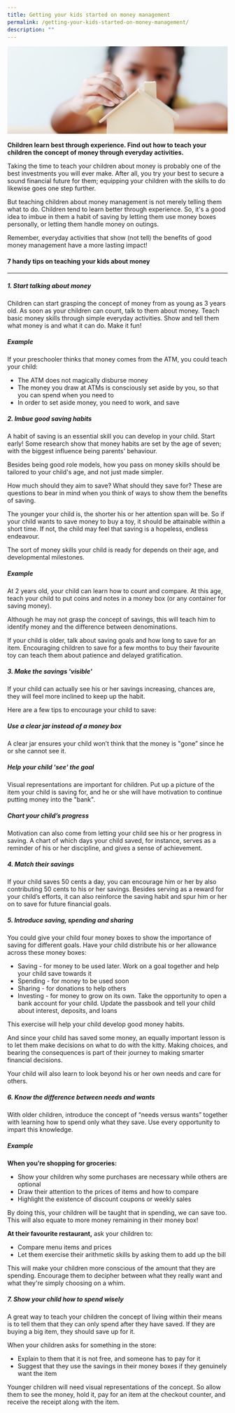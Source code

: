 ```yaml
---
title: Getting your kids started on money management
permalink: /getting-your-kids-started-on-money-management/
description: ""
---
```

![getting your kids started on money mangement ](/images/getting%20your%20kids%20started%20on%20money%20management.jfif)

**Children learn best through experience. Find out how to teach your children the concept of money through everyday activities.**

Taking the time to teach your children about money is probably one of the best investments you will ever make. After all, you try your best to secure a sound financial future for them; equipping your children with the skills to do likewise goes one step further.

But teaching children about money management is not merely telling them what to do. Children tend to learn better through experience. So, it's a good idea to imbue in them a habit of saving by letting them use money boxes personally, or letting them handle money on outings.

Remember, everyday activities that show (not tell) the benefits of good money management have a more lasting impact!

#### 7 handy tips on teaching your kids about money
----------------------------------------------

##### 1\. Start talking about money

Children can start grasping the concept of money from as young as 3 years old. As soon as your children can count, talk to them about money. Teach basic money skills through simple everyday activities. Show and tell them what money is and what it can do. Make it fun!

##### Example

If your preschooler thinks that money comes from the ATM, you could teach your child:

*   The ATM does not magically disburse money
*   The money you draw at ATMs is consciously set aside by you, so that you can spend when you need to
*   In order to set aside money, you need to work, and save

##### 2\. Imbue good saving habits

A habit of saving is an essential skill you can develop in your child. Start early! Some research show that money habits are set by the age of seven; with the biggest influence being parents' behaviour.

Besides being good role models, how you pass on money skills should be tailored to your child's age, and not just made simpler.

How much should they aim to save? What should they save for? These are questions to bear in mind when you think of ways to show them the benefits of saving.

The younger your child is, the shorter his or her attention span will be. So if your child wants to save money to buy a toy, it should be attainable within a short time. If not, the child may feel that saving is a hopeless, endless endeavour.

The sort of money skills your child is ready for depends on their age, and developmental milestones.

##### Example

At 2 years old, your child can learn how to count and compare. At this age, teach your child to put coins and notes in a money box (or any container for saving money).

Although he may not grasp the concept of savings, this will teach him to identify money and the difference between denominations.

If your child is older, talk about saving goals and how long to save for an item. Encouraging children to save for a few months to buy their favourite toy can teach them about patience and delayed gratification.

##### 3\. Make the savings 'visible'

If your child can actually see his or her savings increasing, chances are, they will feel more inclined to keep up the habit.

Here are a few tips to encourage your child to save:

##### Use a clear jar instead of a money box

A clear jar ensures your child won’t think that the money is "gone” since he or she cannot see it.

##### Help your child 'see' the goal

Visual representations are important for children. Put up a picture of the item your child is saving for, and he or she will have motivation to continue putting money into the "bank".

##### Chart your child’s progress

Motivation can also come from letting your child see his or her progress in saving. A chart of which days your child saved, for instance, serves as a reminder of his or her discipline, and gives a sense of achievement.

##### 4\. Match their savings

If your child saves 50 cents a day, you can encourage him or her by also contributing 50 cents to his or her savings. Besides serving as a reward for your child’s efforts, it can also reinforce the saving habit and spur him or her on to save for future financial goals.

##### 5\. Introduce saving, spending and sharing

You could give your child four money boxes to show the importance of saving for different goals. Have your child distribute his or her allowance across these money boxes:

*   Saving - for money to be used later. Work on a goal together and help your child save towards it
*   Spending - for money to be used soon
*   Sharing - for donations to help others
*   Investing - for money to grow on its own. Take the opportunity to open a bank account for your child. Update the passbook and tell your child about interest, deposits, and loans

This exercise will help your child develop good money habits.

And since your child has saved some money, an equally important lesson is to let them make decisions on what to do with the kitty. Making choices, and bearing the consequences is part of their journey to making smarter financial decisions.

Your child will also learn to look beyond his or her own needs and care for others.

##### 6\. Know the difference between needs and wants

With older children, introduce the concept of “needs versus wants” together with learning how to spend only what they save. Use every opportunity to impart this knowledge.

##### Example

**When you’re shopping for groceries:**

*   Show your children why some purchases are necessary while others are optional
*   Draw their attention to the prices of items and how to compare
*   Highlight the existence of discount coupons or weekly sales

By doing this, your children will be taught that in spending, we can save too. This will also equate to more money remaining in their money box!

**At their favourite restaurant,** ask your children to:

*   Compare menu items and prices
*   Let them exercise their arithmetic skills by asking them to add up the bill

This will make your children more conscious of the amount that they are spending. Encourage them to decipher between what they really want and what they're simply choosing on a whim.

##### 7\. Show your child how to spend wisely

A great way to teach your children the concept of living within their means is to tell them that they can only spend after they have saved. If they are buying a big item, they should save up for it.

When your children asks for something in the store:

*   Explain to them that it is not free, and someone has to pay for it
*   Suggest that they use the savings in their money boxes if they genuinely want the item

Younger children will need visual representations of the concept. So allow them to see the money, hold it, pay for an item at the checkout counter, and receive the receipt along with the item.